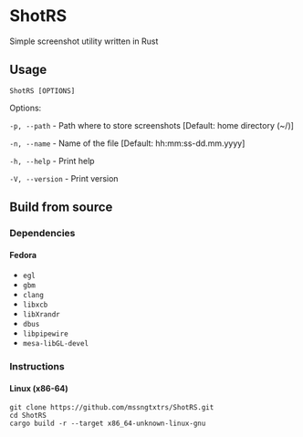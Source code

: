 # ShotRS

Simple screenshot utility written in Rust

## Usage

`ShotRS [OPTIONS]`

Options:

`-p, --path` - Path where to store screenshots [Default: home directory (~/)]

`-n, --name` - Name of the file [Default: hh:mm:ss-dd.mm.yyyy]

`-h, --help` - Print help

`-V, --version` - Print version

## Build from source

### Dependencies

#### Fedora

 - `egl`
 - `gbm`
 - `clang`
 - `libxcb`
 - `libXrandr`
 - `dbus`
 - `libpipewire`
 - `mesa-libGL-devel`

### Instructions

#### Linux (x86-64)

```
git clone https://github.com/mssngtxtrs/ShotRS.git
cd ShotRS
cargo build -r --target x86_64-unknown-linux-gnu
```
